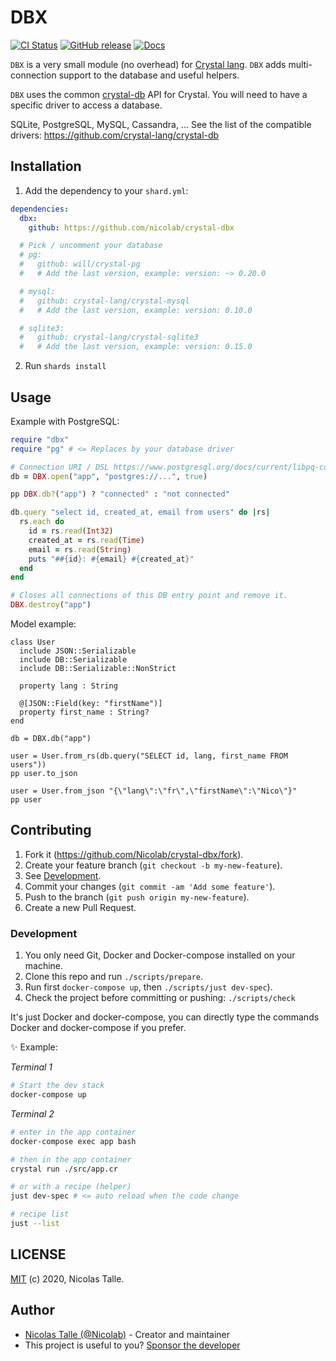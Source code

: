 # DBX

[![CI Status](https://github.com/Nicolab/crystal-dbx/workflows/CI/badge.svg?branch=master)](https://github.com/Nicolab/crystal-dbx/actions) [![GitHub release](https://img.shields.io/github/release/Nicolab/crystal-dbx.svg)](https://github.com/Nicolab/crystal-dbx/releases) [![Docs](https://img.shields.io/badge/docs-available-brightgreen.svg)](https://nicolab.github.io/crystal-dbx/)

`DBX` is a very small module (no overhead) for [Crystal lang](https://crystal-lang.org). `DBX` adds multi-connection support to the database and useful helpers.

`DBX` uses the common [crystal-db](https://github.com/crystal-lang/crystal-db) API for Crystal. You will need to have a specific driver to access a database.

SQLite, PostgreSQL, MySQL, Cassandra, ... See the list of the compatible drivers: https://github.com/crystal-lang/crystal-db

## Installation

1. Add the dependency to your `shard.yml`:

```yaml
dependencies:
  dbx:
    github: https://github.com/nicolab/crystal-dbx

  # Pick / uncomment your database
  # pg:
  #   github: will/crystal-pg
  #   # Add the last version, example: version: ~> 0.20.0

  # mysql:
  #   github: crystal-lang/crystal-mysql
  #   # Add the last version, example: version: 0.10.0

  # sqlite3:
  #   github: crystal-lang/crystal-sqlite3
  #   # Add the last version, example: version: 0.15.0
```

2. Run `shards install`

## Usage

Example with PostgreSQL:

```ruby
require "dbx"
require "pg" # <= Replaces by your database driver

# Connection URI / DSL https://www.postgresql.org/docs/current/libpq-connect.html#h5o-9
db = DBX.open("app", "postgres://...", true)

pp DBX.db?("app") ? "connected" : "not connected"

db.query "select id, created_at, email from users" do |rs|
  rs.each do
    id = rs.read(Int32)
    created_at = rs.read(Time)
    email = rs.read(String)
    puts "##{id}: #{email} #{created_at}"
  end
end

# Closes all connections of this DB entry point and remove it.
DBX.destroy("app")
```

Model example:

```crystal
class User
  include JSON::Serializable
  include DB::Serializable
  include DB::Serializable::NonStrict

  property lang : String

  @[JSON::Field(key: "firstName")]
  property first_name : String?
end

db = DBX.db("app")

user = User.from_rs(db.query("SELECT id, lang, first_name FROM users"))
pp user.to_json

user = User.from_json "{\"lang\":\"fr\",\"firstName\":\"Nico\"}"
pp user
```

## Contributing

1. Fork it (<https://github.com/Nicolab/crystal-dbx/fork>).
2. Create your feature branch (`git checkout -b my-new-feature`).
3. See [Development](#Development).
4. Commit your changes (`git commit -am 'Add some feature'`).
5. Push to the branch (`git push origin my-new-feature`).
6. Create a new Pull Request.

### Development

1. You only need Git, Docker and Docker-compose installed on your machine.
2. Clone this repo and run `./scripts/prepare`.
3. Run first `docker-compose up`, then `./scripts/just dev-spec`).
4. Check the project before committing or pushing: `./scripts/check`

It's just Docker and docker-compose, you can directly type the commands Docker and docker-compose if you prefer.

✨ Example:

_Terminal 1_

```sh
# Start the dev stack
docker-compose up
```

_Terminal 2_

```sh
# enter in the app container
docker-compose exec app bash

# then in the app container
crystal run ./src/app.cr

# or with a recipe (helper)
just dev-spec # <= auto reload when the code change

# recipe list
just --list
```

## LICENSE

[MIT](https://github.com/Nicolab/crystal-dbx/blob/master/LICENSE) (c) 2020, Nicolas Talle.

## Author

- [Nicolas Talle (@Nicolab)](https://github.com/Nicolab) - Creator and maintainer
- This project is useful to you? [Sponsor the developer](https://github.com/sponsors/Nicolab)
